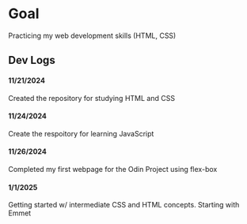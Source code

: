 # Goal
 Practicing my web development skills (HTML, CSS)

## Dev Logs

#### 11/21/2024 

Created the repository for studying HTML and CSS 

#### 11/24/2024

Create the respoitory for learning JavaScript

#### 11/26/2024

Completed my first webpage for the Odin Project using flex-box

#### 1/1/2025 

Getting started w/ intermediate CSS and HTML concepts. Starting with Emmet
